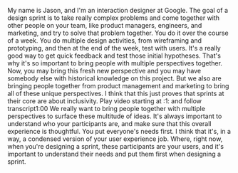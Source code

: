 
My name is Jason, and I'm an interaction designer at Google. The goal of a design sprint is to take really complex problems and come together with other people on your team, like product managers, engineers, and marketing, and try to solve that problem together. You do it over the course of a week. You do multiple design activities, from wireframing and prototyping, and then at the end of the week, test with users. It's a really good way to get quick feedback and test those initial hypotheses. That's why it's so important to bring people with multiple perspectives together. Now, you may bring this fresh new perspective and you may have somebody else with historical knowledge on this project. But we also are bringing people together from product management and marketing to bring all of these unique perspectives. I think that this just proves that sprints at their core are about inclusivity.
Play video starting at :1: and follow transcript1:00
We really want to bring people together with multiple perspectives to surface these multitude of ideas. It's always important to understand who your participants are, and make sure that this overall experience is thoughtful. You put everyone's needs first. I think that it's, in a way, a condensed version of your user experience job. Where, right now, when you're designing a sprint, these participants are your users, and it's important to understand their needs and put them first when designing a sprint.